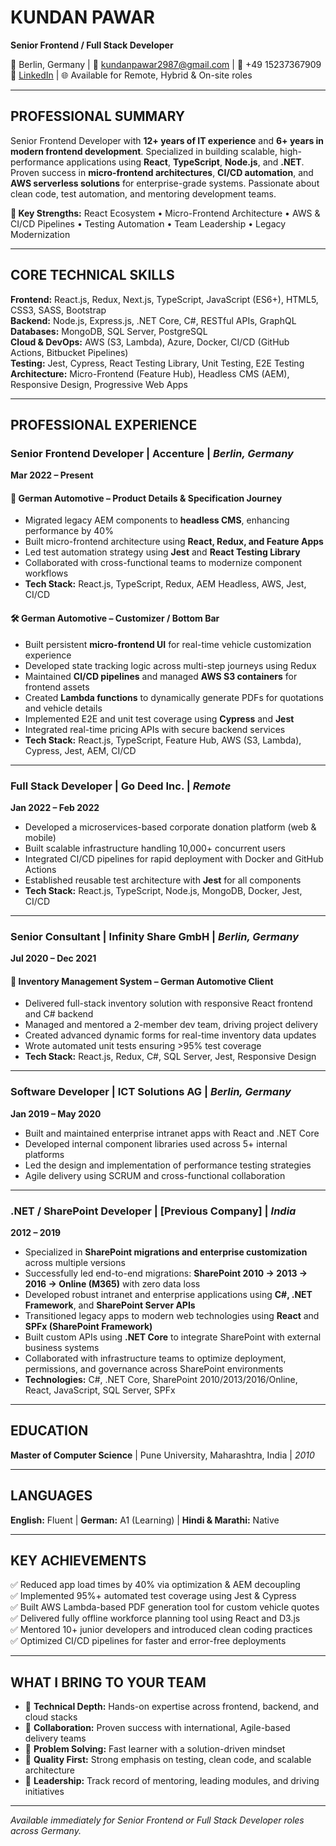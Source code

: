 # **KUNDAN PAWAR**

**Senior Frontend / Full Stack Developer**

📍 Berlin, Germany | 📧 kundanpawar2987@gmail.com | 📱 +49 15237367909  
🔗 [LinkedIn](https://in.linkedin.com/in/kundanpawar87) | 🌐 Available for Remote, Hybrid & On-site roles

---

## **PROFESSIONAL SUMMARY**

Senior Frontend Developer with **12+ years of IT experience** and **6+ years in modern frontend development**. Specialized in building scalable, high-performance applications using **React**, **TypeScript**, **Node.js**, and **.NET**. Proven success in **micro-frontend architectures**, **CI/CD automation**, and **AWS serverless solutions** for enterprise-grade systems. Passionate about clean code, test automation, and mentoring development teams.

**🎯 Key Strengths:** React Ecosystem • Micro-Frontend Architecture • AWS & CI/CD Pipelines • Testing Automation • Team Leadership • Legacy Modernization

---

## **CORE TECHNICAL SKILLS**

**Frontend:** React.js, Redux, Next.js, TypeScript, JavaScript (ES6+), HTML5, CSS3, SASS, Bootstrap  
**Backend:** Node.js, Express.js, .NET Core, C#, RESTful APIs, GraphQL  
**Databases:** MongoDB, SQL Server, PostgreSQL  
**Cloud & DevOps:** AWS (S3, Lambda), Azure, Docker, CI/CD (GitHub Actions, Bitbucket Pipelines)  
**Testing:** Jest, Cypress, React Testing Library, Unit Testing, E2E Testing  
**Architecture:** Micro-Frontend (Feature Hub), Headless CMS (AEM), Responsive Design, Progressive Web Apps

---

## **PROFESSIONAL EXPERIENCE**

### **Senior Frontend Developer** | **Accenture** | _Berlin, Germany_

**Mar 2022 – Present**

#### 🚗 **German Automotive – Product Details & Specification Journey**

- Migrated legacy AEM components to **headless CMS**, enhancing performance by 40%
- Built micro-frontend architecture using **React, Redux, and Feature Apps**
- Led test automation strategy using **Jest** and **React Testing Library**
- Collaborated with cross-functional teams to modernize component workflows
- **Tech Stack:** React.js, TypeScript, Redux, AEM Headless, AWS, Jest, CI/CD

#### 🛠️ **German Automotive – Customizer / Bottom Bar**

- Built persistent **micro-frontend UI** for real-time vehicle customization experience
- Developed state tracking logic across multi-step journeys using Redux
- Maintained **CI/CD pipelines** and managed **AWS S3 containers** for frontend assets
- Created **Lambda functions** to dynamically generate PDFs for quotations and vehicle details
- Implemented E2E and unit test coverage using **Cypress** and **Jest**
- Integrated real-time pricing APIs with secure backend services
- **Tech Stack:** React.js, TypeScript, Feature Hub, AWS (S3, Lambda), Cypress, Jest, AEM, CI/CD

---

### **Full Stack Developer** | **Go Deed Inc.** | _Remote_

**Jan 2022 – Feb 2022**

- Developed a microservices-based corporate donation platform (web & mobile)
- Built scalable infrastructure handling 10,000+ concurrent users
- Integrated CI/CD pipelines for rapid deployment with Docker and GitHub Actions
- Established reusable test architecture with **Jest** for all components
- **Tech Stack:** React.js, TypeScript, Node.js, MongoDB, Docker, Jest, CI/CD

---

### **Senior Consultant** | **Infinity Share GmbH** | _Berlin, Germany_

**Jul 2020 – Dec 2021**

#### 🧾 **Inventory Management System – German Automotive Client**

- Delivered full-stack inventory solution with responsive React frontend and C# backend
- Managed and mentored a 2-member dev team, driving project delivery
- Created advanced dynamic forms for real-time inventory data updates
- Wrote automated unit tests ensuring >95% test coverage
- **Tech Stack:** React.js, Redux, C#, SQL Server, Jest, Responsive Design

---

### **Software Developer** | **ICT Solutions AG** | _Berlin, Germany_

**Jan 2019 – May 2020**

- Built and maintained enterprise intranet apps with React and .NET Core
- Developed internal component libraries used across 5+ internal platforms
- Led the design and implementation of performance testing strategies
- Agile delivery using SCRUM and cross-functional collaboration

---

### **.NET / SharePoint Developer** | **[Previous Company]** | _India_

**2012 – 2019**

- Specialized in **SharePoint migrations and enterprise customization** across multiple versions
- Successfully led end-to-end migrations: **SharePoint 2010 → 2013 → 2016 → Online (M365)** with zero data loss
- Developed robust intranet and enterprise applications using **C#, .NET Framework**, and **SharePoint Server APIs**
- Transitioned legacy apps to modern web technologies using **React** and **SPFx (SharePoint Framework)**
- Built custom APIs using **.NET Core** to integrate SharePoint with external business systems
- Collaborated with infrastructure teams to optimize deployment, permissions, and governance across SharePoint environments
- **Technologies:** C#, .NET Core, SharePoint 2010/2013/2016/Online, React, JavaScript, SQL Server, SPFx

---

## **EDUCATION**

**Master of Computer Science** | Pune University, Maharashtra, India | _2010_

---

## **LANGUAGES**

**English:** Fluent | **German:** A1 (Learning) | **Hindi & Marathi:** Native

---

## **KEY ACHIEVEMENTS**

✅ Reduced app load times by 40% via optimization & AEM decoupling  
✅ Implemented 95%+ automated test coverage using Jest & Cypress  
✅ Built AWS Lambda-based PDF generation tool for custom vehicle quotes  
✅ Delivered fully offline workforce planning tool using React and D3.js  
✅ Mentored 10+ junior developers and introduced clean coding practices  
✅ Optimized CI/CD pipelines for faster and error-free deployments

---

## **WHAT I BRING TO YOUR TEAM**

- 🔧 **Technical Depth:** Hands-on expertise across frontend, backend, and cloud stacks
- 🤝 **Collaboration:** Proven success with international, Agile-based delivery teams
- 🧠 **Problem Solving:** Fast learner with a solution-driven mindset
- 🧪 **Quality First:** Strong emphasis on testing, clean code, and scalable architecture
- 🚀 **Leadership:** Track record of mentoring, leading modules, and driving initiatives

---

_Available immediately for Senior Frontend or Full Stack Developer roles across Germany._

